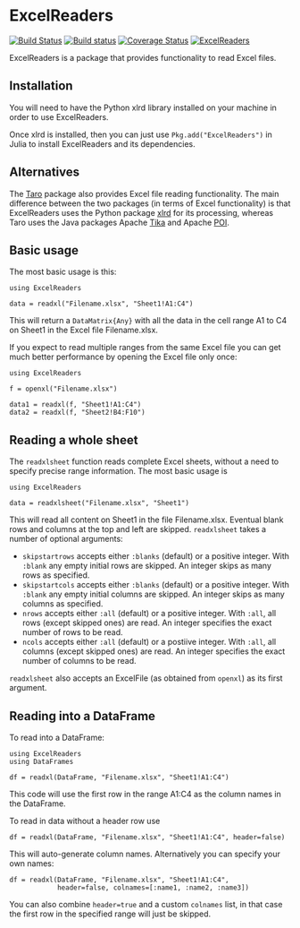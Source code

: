 # ExcelReaders

[![Build Status](https://travis-ci.org/davidanthoff/ExcelReaders.jl.svg?branch=master)](https://travis-ci.org/davidanthoff/ExcelReaders.jl)
[![Build status](https://ci.appveyor.com/api/projects/status/n8039pvotidkussq/branch/master?svg=true)](https://ci.appveyor.com/project/davidanthoff/excelreaders-jl/branch/master)
[![Coverage Status](https://coveralls.io/repos/davidanthoff/ExcelReaders.jl/badge.svg)](https://coveralls.io/r/davidanthoff/ExcelReaders.jl)
[![ExcelReaders](http://pkg.julialang.org/badges/ExcelReaders_release.svg)](http://pkg.julialang.org/?pkg=ExcelReaders&ver=release)

ExcelReaders is a package that provides functionality to read Excel files.

## Installation

You will need to have the Python xlrd library installed on your machine in order to use ExcelReaders.

Once xlrd is installed, then you can just use ``Pkg.add("ExcelReaders")`` in Julia to install ExcelReaders and its dependencies.

## Alternatives

The [Taro](https://github.com/aviks/Taro.jl) package also provides Excel file reading functionality. The main difference between the two packages (in terms of Excel functionality) is that ExcelReaders uses the Python package [xlrd](https://github.com/python-excel/xlrd) for its processing, whereas Taro uses the Java packages Apache [Tika](http://tika.apache.org/) and Apache [POI](http://poi.apache.org/).

## Basic usage

The most basic usage is this:

````
using ExcelReaders

data = readxl("Filename.xlsx", "Sheet1!A1:C4")
````

This will return a ``DataMatrix{Any}`` with all the data in the cell range A1 to C4 on Sheet1 in the Excel file Filename.xlsx.

If you expect to read multiple ranges from the same Excel file you can get much better performance by opening the Excel file only once:

````
using ExcelReaders

f = openxl("Filename.xlsx")

data1 = readxl(f, "Sheet1!A1:C4")
data2 = readxl(f, "Sheet2!B4:F10")
````

## Reading a whole sheet

The ``readxlsheet`` function reads complete Excel sheets, without a need to specify precise range information. The most basic usage is

````
using ExcelReaders

data = readxlsheet("Filename.xlsx", "Sheet1")
````

This will read all content on Sheet1 in the file Filename.xlsx. Eventual blank rows and columns at the top and left are skipped. ``readxlsheet`` takes a number of optional arguments:

- ``skipstartrows`` accepts either ``:blanks`` (default) or a positive integer. With ``:blank`` any empty initial rows are skipped. An integer skips as many rows as specified.
- ``skipstartcols`` accepts either ``:blanks`` (default) or a positive integer. With ``:blank`` any empty initial columns are skipped. An integer skips as many columns as specified.
- ``nrows`` accepts either ``:all`` (default) or a positive integer. With ``:all``, all rows (except skipped ones) are read. An integer specifies the exact number of rows to be read.
- ``ncols`` accepts either ``:all`` (default) or a postiive integer. With ``:all``, all columns (except skipped ones) are read. An integer specifies the exact number of columns to be read.

``readxlsheet`` also accepts an ExcelFile (as obtained from ``openxl``) as its first argument.

## Reading into a DataFrame

To read into a DataFrame:

````
using ExcelReaders
using DataFrames

df = readxl(DataFrame, "Filename.xlsx", "Sheet1!A1:C4")
````

This code will use the first row in the range A1:C4 as the column names in the DataFrame.

To read in data without a header row use

````
df = readxl(DataFrame, "Filename.xlsx", "Sheet1!A1:C4", header=false)
````

This will auto-generate column names. Alternatively you can specify your own names:

````
df = readxl(DataFrame, "Filename.xlsx", "Sheet1!A1:C4", 
            header=false, colnames=[:name1, :name2, :name3])
````

You can also combine ``header=true`` and a custom ``colnames`` list, in that case the first row in the specified range will just be skipped.